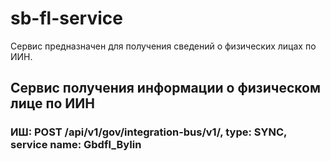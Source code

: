 # sb-fl-service

Сервис предназначен для получения сведений о физических лицах по ИИН.


## Сервис получения информации о физическом лице по ИИН

### ИШ: POST /api/v1/gov/integration-bus/v1/, type: SYNC, service name: Gbdfl_ByIin



